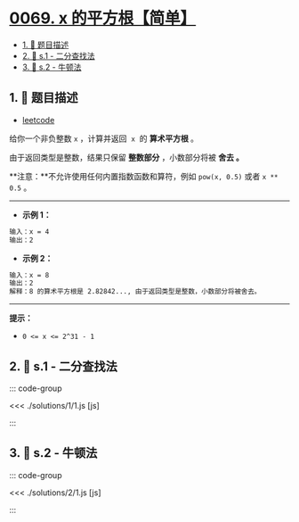 # [0069. x 的平方根【简单】](https://github.com/tnotesjs/TNotes.leetcode/tree/main/notes/0069.%20x%20%E7%9A%84%E5%B9%B3%E6%96%B9%E6%A0%B9%E3%80%90%E7%AE%80%E5%8D%95%E3%80%91)

<!-- region:toc -->

- [1. 📝 题目描述](#1--题目描述)
- [2. 🎯 s.1 - 二分查找法](#2--s1---二分查找法)
- [3. 🎯 s.2 - 牛顿法](#3--s2---牛顿法)

<!-- endregion:toc -->

## 1. 📝 题目描述

- [leetcode](https://leetcode.cn/problems/sqrtx)

给你一个非负整数 `x` ，计算并返回  `x`  的 **算术平方根** 。

由于返回类型是整数，结果只保留 **整数部分** ，小数部分将被 **舍去 。**

**注意：**不允许使用任何内置指数函数和算符，例如 `pow(x, 0.5)` 或者 `x ** 0.5` 。

---

- **示例 1：**

```txt
输入：x = 4
输出：2
```

- **示例 2：**

```txt
输入：x = 8
输出：2
解释：8 的算术平方根是 2.82842..., 由于返回类型是整数，小数部分将被舍去。
```

---

**提示：**

- `0 <= x <= 2^31 - 1`


## 2. 🎯 s.1 - 二分查找法

::: code-group

<<< ./solutions/1/1.js [js]

:::

## 3. 🎯 s.2 - 牛顿法

::: code-group

<<< ./solutions/2/1.js [js]

:::
